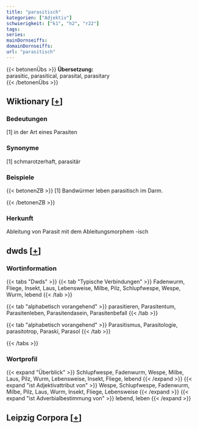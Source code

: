 ```yaml
---
title: "parasitisch"
kategorien: ["Adjektiv"]
schwierigkeit: ["k1", "h2", "r22"]
tags:
series:
mainDornseiffs:
domainDornseiffs:
url: "parasitisch"
---
```


{{< betonenÜbs >}}
**Übersetzung:**  
parasitic, parasitical, parasital, parasitary  
{{< /betonenÜbs >}}

## Wiktionary [[+](https://de.wiktionary.org/wiki/parasitisch)]

### Bedeutungen
[1] in der Art eines Parasiten  

### Synonyme
[1] schmarotzerhaft, parasitär  

### Beispiele
{{< betonenZB >}}
[1] Bandwürmer leben parasitisch im Darm.  

{{< /betonenZB >}}
### Herkunft
Ableitung von Parasit mit dem Ableitungsmorphem -isch  



## dwds [[+](https://www.dwds.de/wb/parasitisch)]

### Wortinformation
{{< tabs "Dwds" >}}
{{< tab "Typische Verbindungen" >}}
Fadenwurm, Fliege, Insekt, Laus, Lebensweise, Milbe, Pilz, Schlupfwespe, Wespe, Wurm, lebend
{{< /tab >}}

{{< tab "alphabetisch vorangehend" >}}
parasitieren, Parasitentum, Parasitenleben, Parasitendasein, Parasitenbefall
{{< /tab >}}

{{< tab "alphabetisch vorangehend" >}}
Parasitismus, Parasitologie, parasitotrop, Paraski, Parasol
{{< /tab >}}

{{< /tabs >}}

### Wortprofil
{{< expand "Überblick" >}} Schlupfwespe, Fadenwurm, Wespe, Milbe, Laus, Pilz, Wurm, Lebensweise, Insekt, Fliege, lebend {{< /expand >}}
{{< expand "ist Adjektivattribut von" >}} Wespe, Schlupfwespe, Fadenwurm, Milbe, Pilz, Laus, Wurm, Insekt, Fliege, Lebensweise {{< /expand >}}
{{< expand "ist Adverbialbestimmung von" >}} lebend, leben {{< /expand >}}

## Leipzig Corpora [[+](https://corpora.uni-leipzig.de/en/res?word=parasitisch&corpusId=deu_newscrawl-public_2018)]

